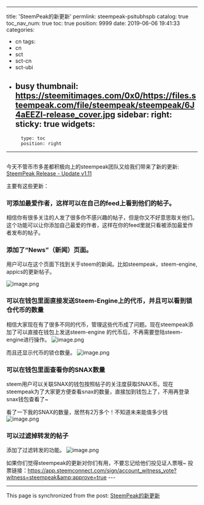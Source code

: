 
---
title: 'SteemPeak的新更新'
permlink: steempeak-psitubhspb
catalog: true
toc_nav_num: true
toc: true
position: 9999
date: 2019-06-06 19:41:33
categories:
- cn
tags:
- cn
- sct
- sct-cn
- sct-ubi
- busy
thumbnail: https://steemitimages.com/0x0/https://files.steempeak.com/file/steempeak/steempeak/6J4aEEZI-release_cover.jpg
sidebar:
    right:
        sticky: true
widgets:
    -
        type: toc
        position: right
---


<img src="https://steemitimages.com/0x0/https://files.steempeak.com/file/steempeak/steempeak/6J4aEEZI-release_cover.jpg" alt="" /><br/>

今天不管币市多差都积极向上的steempeak团队又给我们带来了新的更新: <a href="https://busy.org/@steempeak/steempeak-v1-11-hivemind-news-steemengine">SteemPeak Release - Update v1.11</a>

主要有这些更新：

<h3>可添加最爱作者，这样可以在自己的feed上看到他们的帖子。</h3>

相信你有很多关注的人发了很多你不感兴趣的帖子，但是你又不好意思取关他们。
这个功能可以让你添加自己最爱的作者，这样在你的feed里就只看被添加最爱作者发布的帖子。

<h3>添加了“News”（新闻）页面。</h3>

用户可以在这个页面下找到关于steem的新闻。比如steempeak，steem-engine, appics的更新帖子。

<img src="https://ipfs.busy.org/ipfs/QmaPfAKJ1wJMYcaTdkZ2VmBJemKZwdeGFXsPH9Xg4GVxKj" alt="image.png" /><br/>

<h3>可以在钱包里面直接发送Steem-Engine上的代币，并且可以看到锁仓代币的数量</h3>

相信大家现在有了很多不同的代币，管理这些代币成了问题。现在steempeak添加了可以直接在钱包上发送steem-engine 的代币后，不再需要登陆steem-engine进行操作。
<img src="https://ipfs.busy.org/ipfs/QmSPmdrwttt6NRrfaszTq1VHrXJG4Lop8cjaY3vaUu1Exb" alt="image.png" /><br/>

而且还显示代币的锁仓数量。
<img src="https://ipfs.busy.org/ipfs/QmT8W2bNN2FPy2si5qPed3Jv5HDq6H562UARK3mWHg4Pt7" alt="image.png" /><br/>

<h3>可以在钱包里面查看你的SNAX数量</h3>

steem用户可以关联SNAX的钱包按照帖子的关注度获取SNAX币。现在steempeak为了大家更方便查看snax的数量，直接加到钱包上了，不用再登录snax钱包查看了~

看了一下我的SNAX的数量，居然有2万多个！不知道未来能值多少钱
<img src="https://ipfs.busy.org/ipfs/QmUjb3aE7a9aWcXuYNdV2LSFs327rzGF6pYsn8ZfdHZP3K" alt="image.png" /><br/>

<h3>可以过滤掉转发的帖子</h3>

添加了过滤转发的功能。
<img src="https://ipfs.busy.org/ipfs/QmaWshAgUxeZbXSYoKEgZvi13e3PhnCkHv9twXKYVdAS72" alt="image.png" /><br/>

如果你们觉得steempeak的更新对你们有用，不要忘记给他们投见证人票哦~
投票链接：https://app.steemconnect.com/sign/account_witness_vote?witness=steempeak&amp;approve=true ---

- - -

This page is synchronized from the post: [SteemPeak的新更新](https://steemit.com/@ericet/steempeak-psitubhspb)
